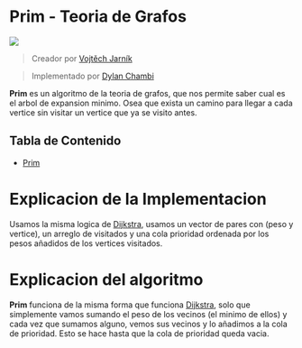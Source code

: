 # Prim - Teoria de Grafos

![](https://upload.wikimedia.org/wikipedia/commons/9/9b/PrimAlgDemo.gif)

> Creador por [Vojtěch Jarník](https://es.wikipedia.org/wiki/Vojt%C4%9Bch_Jarn%C3%ADk)

> Implementado por [Dylan Chambi](https://github.com/Dylan-Chambi)

**Prim** es un algoritmo de la teoria de grafos, que nos permite saber cual es el arbol de expansion minimo. Osea que exista un camino para llegar a cada vertice sin visitar un vertice que ya se visito antes.

## Tabla de Contenido

- [Prim](https://github.com/Dylan-Chambi/Algoritmica-2/blob/3b6efc3854dbecfc5fcbe070ef9496051b7bc0df/algoritmos/grafos/prim/prim.cpp)


# Explicacion de la Implementacion

Usamos la misma logica de [Dijkstra](https://es.wikipedia.org/wiki/Algoritmo_de_Dijkstra), usamos un vector de pares con (peso y vertice), un arreglo de visitados y una cola prioridad ordenada por los pesos añadidos de los vertices visitados.


# Explicacion del algoritmo

**Prim** funciona de la misma forma que funciona [Dijkstra](https://es.wikipedia.org/wiki/Algoritmo_de_Dijkstra), solo que simplemente vamos sumando el peso de los vecinos (el minimo de ellos) y cada vez que sumamos alguno, vemos sus vecinos y lo añadimos a la cola de prioridad. Esto se hace hasta que la cola de prioridad queda vacia.